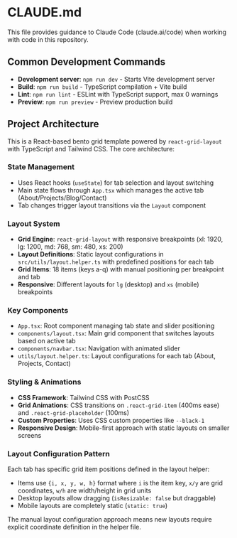 # CLAUDE.md

This file provides guidance to Claude Code (claude.ai/code) when working with code in this repository.

## Common Development Commands

- **Development server**: `npm run dev` - Starts Vite development server
- **Build**: `npm run build` - TypeScript compilation + Vite build
- **Lint**: `npm run lint` - ESLint with TypeScript support, max 0 warnings
- **Preview**: `npm run preview` - Preview production build

## Project Architecture

This is a React-based bento grid template powered by `react-grid-layout` with TypeScript and Tailwind CSS. The core architecture:

### State Management
- Uses React hooks (`useState`) for tab selection and layout switching
- Main state flows through `App.tsx` which manages the active tab (About/Projects/Blog/Contact)
- Tab changes trigger layout transitions via the `Layout` component

### Layout System
- **Grid Engine**: `react-grid-layout` with responsive breakpoints (xl: 1920, lg: 1200, md: 768, sm: 480, xs: 200)
- **Layout Definitions**: Static layout configurations in `src/utils/layout.helper.ts` with predefined positions for each tab
- **Grid Items**: 18 items (keys a-q) with manual positioning per breakpoint and tab
- **Responsive**: Different layouts for `lg` (desktop) and `xs` (mobile) breakpoints

### Key Components
- `App.tsx`: Root component managing tab state and slider positioning
- `components/layout.tsx`: Main grid component that switches layouts based on active tab
- `components/navbar.tsx`: Navigation with animated slider
- `utils/layout.helper.ts`: Layout configurations for each tab (About, Projects, Contact)

### Styling & Animations
- **CSS Framework**: Tailwind CSS with PostCSS
- **Grid Animations**: CSS transitions on `.react-grid-item` (400ms ease) and `.react-grid-placeholder` (100ms)
- **Custom Properties**: Uses CSS custom properties like `--black-1`
- **Responsive Design**: Mobile-first approach with static layouts on smaller screens

### Layout Configuration Pattern
Each tab has specific grid item positions defined in the layout helper:
- Items use `{i, x, y, w, h}` format where `i` is the item key, `x/y` are grid coordinates, `w/h` are width/height in grid units
- Desktop layouts allow dragging (`isResizable: false` but draggable)
- Mobile layouts are completely static (`static: true`)

The manual layout configuration approach means new layouts require explicit coordinate definition in the helper file.